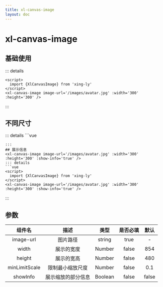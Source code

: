```yaml
---
title: xl-canvas-image
layout: doc
---
```

# xl-canvas-image
## 基础使用
<xl-canvas-image image-url='/images/avatar.jpg' :width='300' :height='300' />

::: details
```vue
<script>
  import {XlCanvasImage} from 'xing-ly'
</script>
<xl-canvas-image image-url='/images/avatar.jpg' :width='300' :height='300' />

```
:::
## 不同尺寸
<xl-canvas-image image-url='/images/avatar.jpg' :width='400' :height='400' />
::: details
```vue
<script>
  import {XlCanvasImage} from 'xing-ly'
</script>
<xl-canvas-image image-url='/images/avatar.jpg' :width='400' :height='400' />

```
:::
## 展示信息
<xl-canvas-image image-url='/images/avatar.jpg' :width='300' :height='300' :show-info='true' />
::: details
```vue
<script>
  import {XlCanvasImage} from 'xing-ly'
</script>
<xl-canvas-image image-url='/images/avatar.jpg' :width='300' :height='300' :show-info='true' />
```
:::

## 参数
| 组件名 | 描述 | 类型 | 是否必填 | 默认 |
| :----: | :----: | :----: | :----: | :----: |
| image-url | 图片路径 | string | true | - |
| width | 展示的宽度 | Number | false | 854 |
| height | 展示的宽高 | Number | false | 480 |
| minLimitScale | 限制最小缩放尺度 | Number | false | 0.1 |
| showInfo | 展示缩放的部分信息 | Boolean | false | false |
